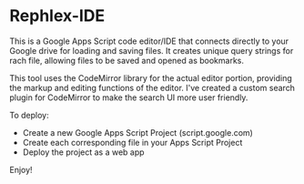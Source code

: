 # Rephlex-IDE
This is a Google Apps Script code editor/IDE that connects directly to your Google drive for loading and saving files. It creates
unique query strings for rach file, allowing files to be saved and opened as bookmarks.

This tool uses the CodeMirror library for the actual editor portion, providing the markup and editing functions of the editor. I've 
created a custom search plugin for CodeMirror to make the search UI more user friendly. 

To deploy:

- Create a new Google Apps Script Project (script.google.com)
- Create each corresponding file in your Apps Script Project
- Deploy the project as a web app

Enjoy!
